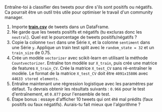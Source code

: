 Entraîne-toi à classifier des tweets pour dire s'ils sont positifs ou négatifs. Ca pourrait être un outil très utile pour optimiser le travail d'un community manager.

1.   Importe [**train.csv**](https://github.com/Lit3C/machine-learning/blob/main/Twitter-Sentiment_Analysis/train.csv) de tweets dans un DataFrame.
2.   Ne garde que les tweets positifs et négatifs (tu excluras donc les `neutral`). Quel est le pourcentage de tweets positifs/négatifs ?
3.   Copie la colonne `text` dans une Série `X`, et la colonne `sentiment` dans une Série `y`. Applique un train test split avec le `random_state = 32` et un `train_size` de 0.75.
4.   Crée un modèle `vectorizer` avec scikit-learn en utilisant la méthode `Countvectorizer`. Entraîne ton modèle sur `X_train`, puis crée une matrice de features `X_train_CV`. Crée la matrice `X_test_CV` sans ré-entraîner le modèle. Le format de la matrice `X_test_CV` doit être `4091x15806` avec `44633 stored elements`.
5.   Entraîne maintenant une régression logistique avec les paramètres par défaut. Tu devrais obtenir les résultats suivants : `0.966` pour le test d'entraînement, et `0.877` pour l'ensemble de test.
6.   Étape bonus : essaye d'afficher 10 tweets qui ont été mal prédits (faux positifs ou faux négatifs). Aurais-tu fait mieux que l'algorithme ?